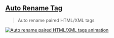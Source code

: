 ## [Auto Rename Tag](https://marketplace.visualstudio.com/items?itemName=formulahendry.auto-rename-tag)

> Auto rename paired HTML/XML tags

[![Auto rename paired HTML/XML tags animation](https://raw.githubusercontent.com/formulahendry/vscode-auto-rename-tag/master/images/usage.gif)](https://raw.githubusercontent.com/formulahendry/vscode-auto-rename-tag/master/images/usage.gif)